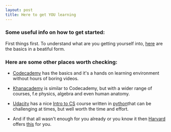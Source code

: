 ```yaml
---
layout: post
title: Here to get YOU learning
---
```

### Some useful info on how to get started:
First things first. To understand what are  you getting yourself into, [here](http://www.theodinproject.com/introduction-to-web-development/what-a-web-developer-does?ref=home) are the basics in a beatiful form.



### Here are some other places worth checking:
 
 + [Codecademy](http://www.codecademy.com/) has the basics and it's a hands on learning environment without hours of boring videos.
   
 + [Khanacademy](https://www.khanacademy.org/) is similar to Codecademy, but with a wider range of courses, f.e physics, algebra and even human anatomy.
   
 + [Udacity](https://www.udacity.com/) has a nice [Intro to CS](https://www.udacity.com/course/cs101) course written in [python](https://www.python.org/)that can be challenging at times, but well worth the time and effort.
    
 + And if that all wasn't enough for you already or you know it then [Harvard](http://www.harvard.edu/) offers [this](https://cs50.harvard.edu/) for you.


